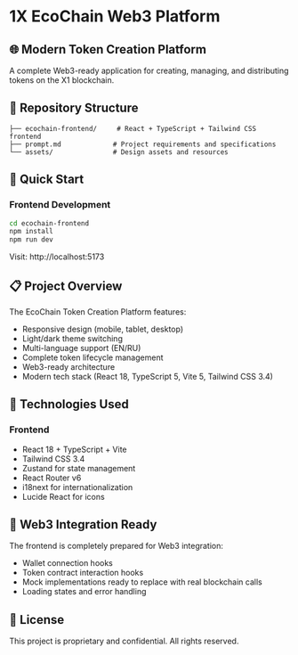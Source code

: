 # 1X EcoChain Web3 Platform

## 🌐 Modern Token Creation Platform

A complete Web3-ready application for creating, managing, and distributing tokens on the X1 blockchain.

## 📁 Repository Structure

```
├── ecochain-frontend/     # React + TypeScript + Tailwind CSS frontend
├── prompt.md             # Project requirements and specifications
└── assets/               # Design assets and resources
```

## 🚀 Quick Start

### Frontend Development

```bash
cd ecochain-frontend
npm install
npm run dev
```

Visit: http://localhost:5173

## 📋 Project Overview

The EcoChain Token Creation Platform features:
- Responsive design (mobile, tablet, desktop)
- Light/dark theme switching
- Multi-language support (EN/RU)
- Complete token lifecycle management
- Web3-ready architecture
- Modern tech stack (React 18, TypeScript 5, Vite 5, Tailwind CSS 3.4)

## 🔧 Technologies Used

### Frontend
- React 18 + TypeScript + Vite
- Tailwind CSS 3.4
- Zustand for state management
- React Router v6
- i18next for internationalization
- Lucide React for icons

## 🔄 Web3 Integration Ready

The frontend is completely prepared for Web3 integration:
- Wallet connection hooks
- Token contract interaction hooks
- Mock implementations ready to replace with real blockchain calls
- Loading states and error handling

## 📄 License

This project is proprietary and confidential. All rights reserved.